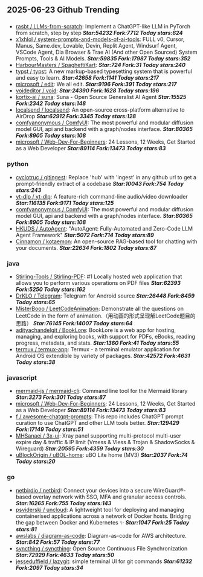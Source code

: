 ## 2025-06-23 Github Trending

### 
* [rasbt / LLMs-from-scratch](https://github.com/rasbt/LLMs-from-scratch): Implement a ChatGPT-like LLM in PyTorch from scratch, step by step ***Star:54232 Fork:7712 Today stars:624***
* [x1xhlol / system-prompts-and-models-of-ai-tools](https://github.com/x1xhlol/system-prompts-and-models-of-ai-tools): FULL v0, Cursor, Manus, Same.dev, Lovable, Devin, Replit Agent, Windsurf Agent, VSCode Agent, Dia Browser & Trae AI (And other Open Sourced) System Prompts, Tools & AI Models. ***Star:59835 Fork:17987 Today stars:352***
* [HarbourMasters / SpaghettiKart](https://github.com/HarbourMasters/SpaghettiKart):  ***Star:724 Fork:31 Today stars:240***
* [typst / typst](https://github.com/typst/typst): A new markup-based typesetting system that is powerful and easy to learn. ***Star:42658 Fork:1141 Today stars:217***
* [microsoft / edit](https://github.com/microsoft/edit): We all edit. ***Star:9196 Fork:391 Today stars:217***
* [voideditor / void](https://github.com/voideditor/void):  ***Star:24390 Fork:1628 Today stars:196***
* [kortix-ai / suna](https://github.com/kortix-ai/suna): Suna - Open Source Generalist AI Agent ***Star:15525 Fork:2342 Today stars:148***
* [localsend / localsend](https://github.com/localsend/localsend): An open-source cross-platform alternative to AirDrop ***Star:62912 Fork:3345 Today stars:128***
* [comfyanonymous / ComfyUI](https://github.com/comfyanonymous/ComfyUI): The most powerful and modular diffusion model GUI, api and backend with a graph/nodes interface. ***Star:80365 Fork:8905 Today stars:108***
* [microsoft / Web-Dev-For-Beginners](https://github.com/microsoft/Web-Dev-For-Beginners): 24 Lessons, 12 Weeks, Get Started as a Web Developer ***Star:89114 Fork:13473 Today stars:83***

### python
* [cyclotruc / gitingest](https://github.com/cyclotruc/gitingest): Replace 'hub' with 'ingest' in any github url to get a prompt-friendly extract of a codebase ***Star:10043 Fork:754 Today stars:243***
* [yt-dlp / yt-dlp](https://github.com/yt-dlp/yt-dlp): A feature-rich command-line audio/video downloader ***Star:116135 Fork:9171 Today stars:125***
* [comfyanonymous / ComfyUI](https://github.com/comfyanonymous/ComfyUI): The most powerful and modular diffusion model GUI, api and backend with a graph/nodes interface. ***Star:80365 Fork:8905 Today stars:108***
* [HKUDS / AutoAgent](https://github.com/HKUDS/AutoAgent): "AutoAgent: Fully-Automated and Zero-Code LLM Agent Framework" ***Star:5072 Fork:714 Today stars:89***
* [Cinnamon / kotaemon](https://github.com/Cinnamon/kotaemon): An open-source RAG-based tool for chatting with your documents. ***Star:22634 Fork:1802 Today stars:87***

### java
* [Stirling-Tools / Stirling-PDF](https://github.com/Stirling-Tools/Stirling-PDF): #1 Locally hosted web application that allows you to perform various operations on PDF files ***Star:62393 Fork:5250 Today stars:162***
* [DrKLO / Telegram](https://github.com/DrKLO/Telegram): Telegram for Android source ***Star:26448 Fork:8459 Today stars:65***
* [MisterBooo / LeetCodeAnimation](https://github.com/MisterBooo/LeetCodeAnimation): Demonstrate all the questions on LeetCode in the form of animation.（用动画的形式呈现解LeetCode题目的思路） ***Star:76145 Fork:14007 Today stars:64***
* [adityachandelgit / BookLore](https://github.com/adityachandelgit/BookLore): BookLore is a web app for hosting, managing, and exploring books, with support for PDFs, eBooks, reading progress, metadata, and stats. ***Star:1360 Fork:41 Today stars:55***
* [termux / termux-app](https://github.com/termux/termux-app): Termux - a terminal emulator application for Android OS extendible by variety of packages. ***Star:42572 Fork:4631 Today stars:38***

### javascript
* [mermaid-js / mermaid-cli](https://github.com/mermaid-js/mermaid-cli): Command line tool for the Mermaid library ***Star:3273 Fork:301 Today stars:87***
* [microsoft / Web-Dev-For-Beginners](https://github.com/microsoft/Web-Dev-For-Beginners): 24 Lessons, 12 Weeks, Get Started as a Web Developer ***Star:89114 Fork:13473 Today stars:83***
* [f / awesome-chatgpt-prompts](https://github.com/f/awesome-chatgpt-prompts): This repo includes ChatGPT prompt curation to use ChatGPT and other LLM tools better. ***Star:129429 Fork:17149 Today stars:51***
* [MHSanaei / 3x-ui](https://github.com/MHSanaei/3x-ui): Xray panel supporting multi-protocol multi-user expire day & traffic & IP limit (Vmess & Vless & Trojan & ShadowSocks & Wireguard) ***Star:20595 Fork:4359 Today stars:30***
* [uBlockOrigin / uBOL-home](https://github.com/uBlockOrigin/uBOL-home): uBO Lite home (MV3) ***Star:2037 Fork:74 Today stars:20***

### go
* [netbirdio / netbird](https://github.com/netbirdio/netbird): Connect your devices into a secure WireGuard®-based overlay network with SSO, MFA and granular access controls. ***Star:16265 Fork:755 Today stars:143***
* [psviderski / uncloud](https://github.com/psviderski/uncloud): A lightweight tool for deploying and managing containerised applications across a network of Docker hosts. Bridging the gap between Docker and Kubernetes ✨ ***Star:1047 Fork:25 Today stars:81***
* [awslabs / diagram-as-code](https://github.com/awslabs/diagram-as-code): Diagram-as-code for AWS architecture. ***Star:842 Fork:57 Today stars:77***
* [syncthing / syncthing](https://github.com/syncthing/syncthing): Open Source Continuous File Synchronization ***Star:72929 Fork:4633 Today stars:50***
* [jesseduffield / lazygit](https://github.com/jesseduffield/lazygit): simple terminal UI for git commands ***Star:61232 Fork:2097 Today stars:34***
